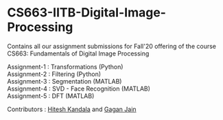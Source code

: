 # CS663-IITB-Digital-Image-Processing
Contains all our assignment submissions for Fall'20 offering of the course CS663: Fundamentals of Digital Image Processing  

Assignment-1 : Transformations (Python)  
Assignment-2 : Filtering (Python)  
Assignment-3 : Segmentation (MATLAB)  
Assignment-4 : SVD - Face Recognition (MATLAB)  
Assignment-5 : DFT (MATLAB)  

Contributors : [Hitesh Kandala](https://github.com/hiteshK03) and [Gagan Jain](https://github.com/TheSmilingSky)
